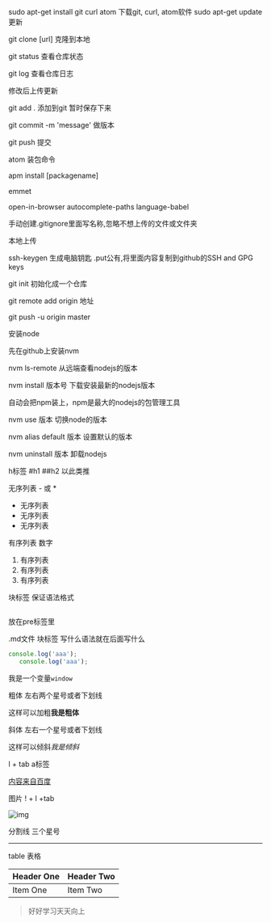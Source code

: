 sudo apt-get install git curl atom   下载git, curl, atom软件
sudo apt-get update   更新

git clone [url]   克隆到本地

git status    查看仓库状态

git log     查看仓库日志

修改后上传更新

git add .  添加到git 暂时保存下来

git commit -m 'message'  做版本

git push   提交

atom 装包命令

apm install [packagename]

emmet

open-in-browser
autocomplete-paths
language-babel

手动创建.gitignore里面写名称,忽略不想上传的文件或文件夹


本地上传

ssh-keygen 生成电脑钥匙 .put公有,将里面内容复制到github的SSH and GPG keys

git init 初始化成一个仓库

git remote add origin 地址

git push -u origin master


安装node

先在github上安装nvm  

nvm ls-remote  从远端查看nodejs的版本

nvm install 版本号  下载安装最新的nodejs版本

自动会把npm装上，npm是最大的nodejs的包管理工具

nvm use 版本 切换node的版本

nvm alias default 版本  设置默认的版本

nvm uninstall 版本  卸载nodejs




h标签  #h1  ##h2  以此类推



无序列表 - 或 *
- 无序列表
- 无序列表
- 无序列表

有序列表  数字
1. 有序列表
1. 有序列表
1. 有序列表

块标签  保证语法格式<pre></pre>

放在pre标签里<code></code>


.md文件  块标签   写什么语法就在后面写什么
```js  
console.log('aaa');
   console.log('aaa');
```
我是一个变量`window`

粗体  左右两个星号或者下划线

这样可以加粗**我是粗体**


斜体  左右一个星号或者下划线

这样可以倾斜*我是倾斜*



l + tab   a标签

[内容来自百度](https://www.baidu.com)


图片  ! + l   +tab

![img](http://pic.58pic.com/58pic/12/81/74/96458PICi7U.jpg)


分割线 三个星号
***


table  表格

| Header One     | Header Two     |
| :------------- | :------------- |
| Item One       | Item Two       |

> 好好学习天天向上
